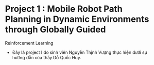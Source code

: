 # Project 1 : Mobile Robot Path Planning in Dynamic Environments through Globally Guided
Reinforcement Learning
- Đây là project I do sinh viên Nguyễn Thịnh Vượng thực hiện dưới sự hướng dẫn của thầy Dỗ Quốc Huy.
